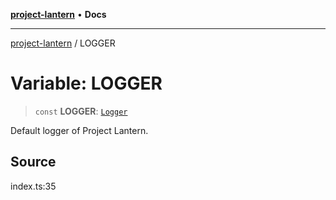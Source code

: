 [**project-lantern**](../README.md) • **Docs**

***

[project-lantern](../globals.md) / LOGGER

# Variable: LOGGER

> `const` **LOGGER**: [`Logger`](../namespaces/LanternAPI/namespaces/LoggerAPI/classes/Logger.md)

Default logger of Project Lantern.

## Source

index.ts:35
